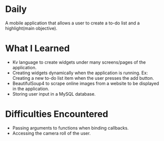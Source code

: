# Daily

A mobile application that allows a user to create a to-do list and a highlight(main objective).

# What I Learned

* Kv language to create widgets under many screens/pages of the application.
* Creating widgets dynamically when the application is running. Ex: Creating a new to-do list item when the user presses the add button.
* BeautifulSoup4 to scrape online images from a website to be displayed in the application.
* Storing user input in a MySQL database.

# Difficulties Encountered

* Passing arguments to functions when binding callbacks.
* Accessing the camera roll of the user.
